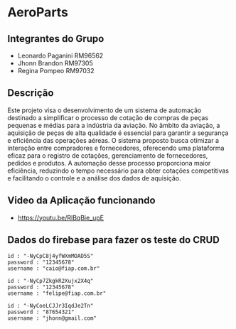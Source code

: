 # AeroParts

## Integrantes do Grupo
- Leonardo Paganini RM96562
- Jhonn Brandon RM97305
- Regina Pompeo RM97032

## Descrição
Este projeto visa o desenvolvimento de um sistema de automação destinado a simplificar o 
processo de cotação de compras de peças pequenas e médias para a indústria da aviação. No 
âmbito da aviação, a aquisição de peças de alta qualidade é essencial para garantir a segurança 
e eficiência das operações aéreas. O sistema proposto busca otimizar a interação entre 
compradores e fornecedores, oferecendo uma plataforma eficaz para o registro de cotações, 
gerenciamento de fornecedores, pedidos e produtos. A automação desse processo 
proporciona maior eficiência, reduzindo o tempo necessário para obter cotações competitivas 
e facilitando o controle e a análise dos dados de aquisição.

## Video da Aplicação funcionando

- https://youtu.be/RlBqBie_upE

## Dados do firebase para fazer os teste do CRUD

```
id : "-NyCpC8j4yfWXmMOAD5S"
password : "12345678"
username : "caio@fiap.com.br"
```
```
id : "-NyCp7ZkgkR2Xujx2X4q"
password : "12345678"
username : "felipe@fiap.com.br"
```
```
id : "-NyCoeLCJJr3IqdJe2Tn"
password : "87654321"
username : "jhonn@gmail.com"
```
